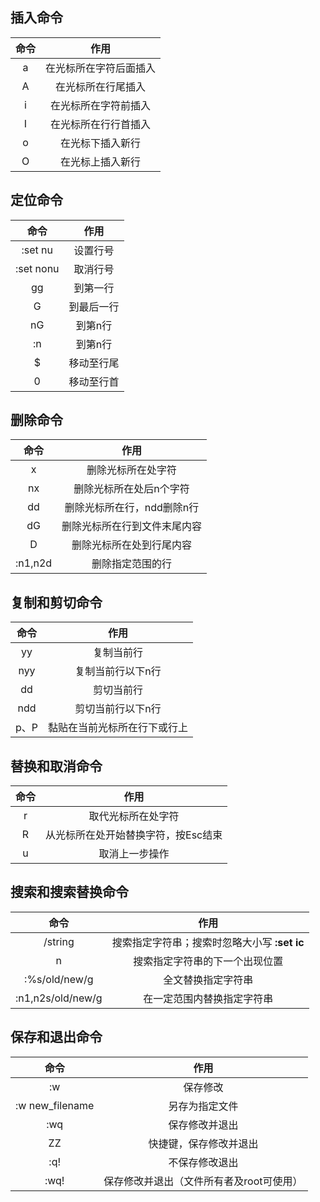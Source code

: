 ## 插入命令
|命令|作用|
|:----:|:----:|
|a|在光标所在字符后面插入|
|A|在光标所在行尾插入|
|i|在光标所在字符前插入|
|I|在光标所在行行首插入|
|o|在光标下插入新行|
|O|在光标上插入新行|
## 定位命令
|命令|作用|
|:----:|:----:|
|:set nu|设置行号|
|:set nonu|取消行号|
|gg|到第一行|
|G|到最后一行|
|nG|到第n行|
|:n|到第n行|
|$|移动至行尾|
|0|移动至行首|
## 删除命令
|命令|作用|
|:----:|:----:|
|x|删除光标所在处字符|
|nx|删除光标所在处后n个字符|
|dd|删除光标所在行，ndd删除n行
|dG|删除光标所在行到文件末尾内容
|D|删除光标所在处到行尾内容|
|:n1,n2d|删除指定范围的行|
## 复制和剪切命令
|命令|作用|
|:----:|:----:|
|yy|复制当前行|
|nyy|复制当前行以下n行|
|dd|剪切当前行|
|ndd|剪切当前行以下n行
|p、P|黏贴在当前光标所在行下或行上
## 替换和取消命令
|命令|作用|
|:----:|:----:|
|r|取代光标所在处字符|
|R|从光标所在处开始替换字符，按Esc结束
|u|取消上一步操作
## 搜索和搜索替换命令
|命令|作用|
|:----:|:----:|
|/string|搜索指定字符串；搜索时忽略大小写 **:set ic**|
|n|搜索指定字符串的下一个出现位置|
|:%s/old/new/g|全文替换指定字符串|
|:n1,n2s/old/new/g|在一定范围内替换指定字符串|
## 保存和退出命令
|命令|作用|
|:----:|:----:|
|:w|保存修改|
|:w new_filename|另存为指定文件|
|:wq|保存修改并退出|
|ZZ|快捷键，保存修改并退出|
|:q!|不保存修改退出|
|:wq!|保存修改并退出（文件所有者及root可使用）|